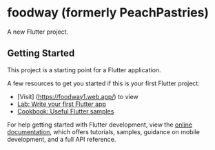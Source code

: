 # foodway (formerly PeachPastries)

A new Flutter project.

## Getting Started

This project is a starting point for a Flutter application.

A few resources to get you started if this is your first Flutter project:

- [Visit] (https://foodway1.web.app/) to view
- [Lab: Write your first Flutter app](https://docs.flutter.dev/get-started/codelab)
- [Cookbook: Useful Flutter samples](https://docs.flutter.dev/cookbook)

For help getting started with Flutter development, view the
[online documentation](https://docs.flutter.dev/), which offers tutorials,
samples, guidance on mobile development, and a full API reference.
